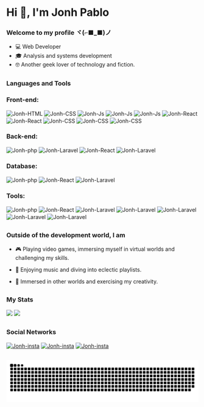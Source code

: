 # <h1>Hi 👋, I'm Jonh Pablo</h1>

### <label>Welcome to my profile ヾ(⌐■_■)ノ</label>
  
- 💻 Web Developer
- :mortar_board: Analysis and systems development 
- 🤓 Another geek lover of technology and fiction.
##

### Languages and Tools

<h3>Front-end:</h3>

<div style="display: inline_block">
  <img align="center" alt="Jonh-HTML" height="40" width="40" src="https://skillicons.dev/icons?i=html">
  <img align="center" alt="Jonh-CSS" height="40" width="40" src="https://skillicons.dev/icons?i=css">
  <img align="center" alt="Jonh-Js" height="40" width="40" src="https://skillicons.dev/icons?i=js">
  <img align="center" alt="Jonh-Js" height="40" width="40" src="https://skillicons.dev/icons?i=jquery">
  <img align="center" alt="Jonh-Js" height="40" width="40" src="https://skillicons.dev/icons?i=ts">
  <img align="center" alt="Jonh-React" height="40" width="40" src="https://skillicons.dev/icons?i=react">
  <img align="center" alt="Jonh-React" height="40" width="40" src="https://skillicons.dev/icons?i=nextjs">
  <img align="center" alt="Jonh-CSS" height="40" width="40" src="https://skillicons.dev/icons?i=bootstrap">
  <img align="center" alt="Jonh-CSS" height="40" width="40" src="https://skillicons.dev/icons?i=tailwind">
  <img align="center" alt="Jonh-CSS" height="40" width="40" src="https://skillicons.dev/icons?i=vite">
</div>

<h3>Back-end:</h3>
<div style="display: inline_block">
  <img align="center" alt="Jonh-php" height="40" width="40" src="https://skillicons.dev/icons?i=php">
  <img align="center" alt="Jonh-Laravel" height="40" width="40" src="https://skillicons.dev/icons?i=laravel">
  <img align="center" alt="Jonh-React" height="40" width="40" src="https://skillicons.dev/icons?i=nodejs">
  <img align="center" alt="Jonh-Laravel" height="40" width="40" src="https://skillicons.dev/icons?i=express">
</div>

<h3>Database:</h3>
<div style="display: inline_block">
  <img align="center" alt="Jonh-php" height="40" width="40" src="https://skillicons.dev/icons?i=mysql">
  <img align="center" alt="Jonh-React" height="40" width="40" src="https://skillicons.dev/icons?i=mongodb">
  <img align="center" alt="Jonh-Laravel" height="40" width="40" src="https://skillicons.dev/icons?i=firebase">
</div>

<h3>Tools:</h3>
<div style="display: inline_block">
  <img align="center" alt="Jonh-php" height="40" width="40" src="https://skillicons.dev/icons?i=git">
  <img align="center" alt="Jonh-React" height="40" width="40" src="https://skillicons.dev/icons?i=github">
  <img align="center" alt="Jonh-Laravel" height="40" width="40" src="https://skillicons.dev/icons?i=bitbucket">
  <img align="center" alt="Jonh-Laravel" height="40" width="40" src="https://skillicons.dev/icons?i=docker">
  <img align="center" alt="Jonh-Laravel" height="40" width="40" src="https://skillicons.dev/icons?i=vscode">
  <img align="center" alt="Jonh-Laravel" height="40" width="40" src="https://skillicons.dev/icons?i=figma">
  <img align="center" alt="Jonh-Laravel" height="40" width="40" src="https://skillicons.dev/icons?i=linux">
</div>

##

### <label align="left"> Outside of the development world, I am </label>

- <p>🎮 Playing video games, immersing myself in virtual worlds and challenging my skills.</p>
- <p>🎵 Enjoying music and diving into eclectic playlists.</p>
- <p>📖 Immersed in other worlds and exercising my creativity.</p>

##

### <label align="left"> My Stats </label>

<div align="left">
<img height="150em" src="https://github-readme-stats.vercel.app/api?username=Pablojonh6550&show_icons=true&hide_border=true&layout=compact&theme=tokyonight&include_all_commits=true&count_private=true"/>
  <img height="150em" src="https://github-readme-stats.vercel.app/api/top-langs/?username=Pablojonh6550&exclude_repo=KNN-Image-Classification&show_icons=true&hide_border=true&layout=compact&langs_count=8&theme=tokyonight"/>
</div>

##

### Social Networks

<a href="https://github.com/Pablojonh6550" target="_blank"><img align="center" alt="Jonh-insta" height="40" width="40" src="https://skillicons.dev/icons?i=github"></a>
<a href="https://www.linkedin.com/in/jonh-pablo" target="_blank"><img align="center" alt="Jonh-insta" height="40" width="40" src="https://skillicons.dev/icons?i=linkedin"></a>
<a href="https://www.instagram.com/pablojonh_/" target="_blank"><img align="center" alt="Jonh-insta" height="40" width="40" src="https://skillicons.dev/icons?i=instagram"></a>

##

![Snake animation](https://github.com/wellingtoncarneirobarbosa/wellingtoncarneirobarbosa/blob/output/github-contribution-grid-snake.svg)

<!-- PabloJonh -->
